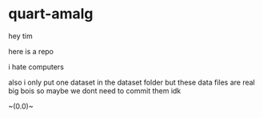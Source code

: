# quart-amalg
hey tim

here is a repo

i hate computers



also i only put one dataset in the dataset folder but these data files are real big bois so maybe we dont need to commit them idk


~(0.0)~
